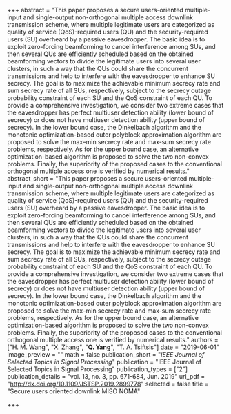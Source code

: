 +++
abstract = "This paper proposes a secure users-oriented multiple-input and single-output non-orthogonal multiple access downlink transmission scheme, where multiple legitimate users are categorized as quality of service (QoS)-required users (QU) and the security-required users (SU) overheard by a passive eavesdropper. The basic idea is to exploit zero-forcing beamforming to cancel interference among SUs, and then several QUs are efficiently scheduled based on the obtained beamforming vectors to divide the legitimate users into several user clusters, in such a way that the QUs could share the concurrent transmissions and help to interfere with the eavesdropper to enhance SU secrecy. The goal is to maximize the achievable minimum secrecy rate and sum secrecy rate of all SUs, respectively, subject to the secrecy outage probability constraint of each SU and the QoS constraint of each QU. To provide a comprehensive investigation, we consider two extreme cases that the eavesdropper has perfect multiuser detection ability (lower bound of secrecy) or does not have multiuser detection ability (upper bound of secrecy). In the lower bound case, the Dinkelbach algorithm and the monotonic optimization-based outer polyblock approximation algorithm are proposed to solve the max–min secrecy rate and max-sum secrecy rate problems, respectively. As for the upper bound case, an alternative optimization-based algorithm is proposed to solve the two non-convex problems. Finally, the superiority of the proposed cases to the conventional orthogonal multiple access one is verified by numerical results."
abstract_short = "This paper proposes a secure users-oriented multiple-input and single-output non-orthogonal multiple access downlink transmission scheme, where multiple legitimate users are categorized as quality of service (QoS)-required users (QU) and the security-required users (SU) overheard by a passive eavesdropper. The basic idea is to exploit zero-forcing beamforming to cancel interference among SUs, and then several QUs are efficiently scheduled based on the obtained beamforming vectors to divide the legitimate users into several user clusters, in such a way that the QUs could share the concurrent transmissions and help to interfere with the eavesdropper to enhance SU secrecy. The goal is to maximize the achievable minimum secrecy rate and sum secrecy rate of all SUs, respectively, subject to the secrecy outage probability constraint of each SU and the QoS constraint of each QU. To provide a comprehensive investigation, we consider two extreme cases that the eavesdropper has perfect multiuser detection ability (lower bound of secrecy) or does not have multiuser detection ability (upper bound of secrecy). In the lower bound case, the Dinkelbach algorithm and the monotonic optimization-based outer polyblock approximation algorithm are proposed to solve the max–min secrecy rate and max-sum secrecy rate problems, respectively. As for the upper bound case, an alternative optimization-based algorithm is proposed to solve the two non-convex problems. Finally, the superiority of the proposed cases to the conventional orthogonal multiple access one is verified by numerical results."
authors = ["H. M. Wang", "X. Zhang", "**Q. Yang**", "T. A. Tsiftsis"]
date = "2019-06-01"
image_preview = ""
math = false
publication_short = "*IEEE Journal of Selected Topics in Signal Processing*"
publication = "IEEE Journal of Selected Topics in Signal Processing"
publication_types = ["2"]
publication_details = "vol. 13, no. 3, pp. 671-684, Jun. 2019"
url_pdf = "http://dx.doi.org/10.1109/JSTSP.2019.2899778"
selected = false
title = "Secure users oriented downlink MISO NOMA"


+++